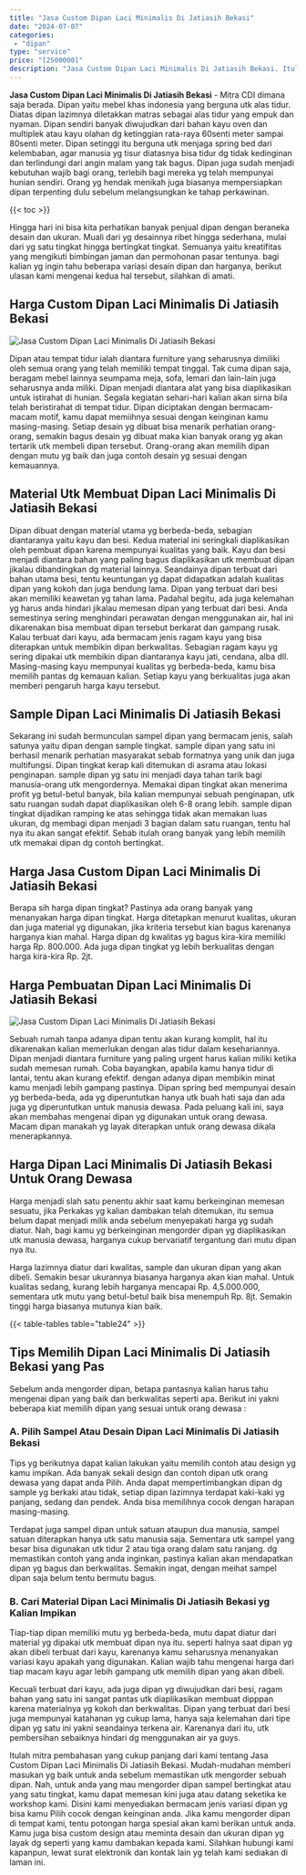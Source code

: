 ```yaml
---
title: "Jasa Custom Dipan Laci Minimalis Di Jatiasih Bekasi"
date: "2024-07-07"
categories:
 - "dipan"
type: "service"
price: "[2500000]"
description: "Jasa Custom Dipan Laci Minimalis Di Jatiasih Bekasi. Itulah mitra pembahasan yang cukup panjang dari kami tentang Jasa Custom Dipan Laci Minimalis Di Jatiasi..."
---
```


**Jasa Custom Dipan Laci Minimalis Di Jatiasih Bekasi** - Mitra CDI dimana saja berada. Dipan yaitu mebel khas indonesia yang berguna utk alas tidur. Diatas dipan lazimnya diletakkan matras sebagai alas tidur yang empuk dan nyaman. Dipan sendiri banyak diwujudkan dari bahan kayu oven dan multiplek atau kayu olahan dg ketinggian rata-raya 60senti meter sampai 80senti meter. Dipan setinggi itu berguna utk menjaga spring bed dari kelembaban, agar manusia yg tisur diatasnya bisa tidur dg tidak kedinginan dan terlindungi dari angin malam yang tak bagus. Dipan juga sudah menjadi kebutuhan wajib bagi orang, terlebih bagi mereka yg telah mempunyai hunian sendiri. Orang yg hendak menikah juga biasanya mempersiapkan dipan terpenting dulu sebelum melangsungkan ke tahap perkawinan.

{{< toc >}}

Hingga hari ini bisa kita perhatikan banyak penjual dipan dengan beraneka desain dan ukuran. Muali dari yg desainnya ribet hingga sederhana, mulai dari yg satu tingkat hingga bertingkat tingkat. Semuanya yaitu kreatifitas yang mengikuti bimbingan jaman dan permohonan pasar tentunya. bagi kalian yg ingin tahu beberapa variasi desain dipan dan harganya, berikut ulasan kami mengenai kedua hal tersebut, silahkan di amati.

## Harga Custom Dipan Laci Minimalis Di Jatiasih Bekasi

![Jasa Custom Dipan Laci Minimalis Di Jatiasih Bekasi](/images/mebel/dipan-anak-001.jpg)

Dipan atau tempat tidur ialah diantara furniture yang seharusnya dimiliki oleh semua orang yang telah memiliki tempat tinggal. Tak cuma dipan saja, beragam mebel lainnya seumpama meja, sofa, lemari dan lain-lain juga seharusnya anda miliki. Dipan menjadi diantara alat yang bisa diaplikasikan untuk istirahat di hunian. Segala kegiatan sehari-hari kalian akan sirna bila telah beristirahat di tempat tidur. Dipan diciptakan dengan bermacam-macam motif, kamu dapat memiihnya sesuai dengan keinginan kamu masing-masing. Setiap desain yg dibuat bisa menarik perhatian orang-orang, semakin bagus desain yg dibuat maka kian banyak orang yg akan tertarik utk membeli dipan tersebut. Orang-orang akan memilih dipan dengan mutu yg baik dan juga contoh desain yg sesuai dengan kemauannya.

## Material Utk Membuat Dipan Laci Minimalis Di Jatiasih Bekasi

Dipan dibuat dengan material utama yg berbeda-beda, sebagian diantaranya yaitu kayu dan besi. Kedua material ini seringkali diaplikasikan oleh pembuat dipan karena mempunyai kualitas yang baik. Kayu dan besi menjadi diantara bahan yang paling bagus diaplikasikan utk membuat dipan jikalau dibandingkan dg material lainnya. Seandainya dipan terbuat dari bahan utama besi, tentu keuntungan yg dapat didapatkan adalah kualitas dipan yang kokoh dan juga bendung lama. Dipan yang terbuat dari besi akan memiliki keawetan yg tahan lama. Padahal begitu, ada juga kelemahan yg harus anda hindari jikalau memesan dipan yang terbuat dari besi. Anda semestinya sering menghindari perawatan dengan menggunakan air, hal ini dikarenakan bisa membuat dipan tersebut berkarat dan gampang rusak. Kalau terbuat dari kayu, ada bermacam jenis ragam kayu yang bisa diterapkan untuk membikin dipan berkwalitas. Sebagian ragam kayu yg sering dipakai utk membikin dipan diantaranya kayu jati, cendana, alba dll. Masing-masing kayu mempunyai kualitas yg berbeda-beda, kamu bisa memilih pantas dg kemauan kalian. Setiap kayu yang berkualitas juga akan memberi pengaruh harga kayu tersebut.

## Sample Dipan Laci Minimalis Di Jatiasih Bekasi

Sekarang ini sudah bermunculan sampel dipan yang bermacam jenis, salah satunya yaitu dipan dengan sample tingkat. sample dipan yang satu ini berhasil menarik perhatian masyarakat sebab formatnya yang unik dan juga multifungsi. Dipan tingkat kerap kali ditemukan di asrama atau lokasi penginapan. sample dipan yg satu ini menjadi daya tahan tarik bagi manusia-orang utk mengordernya. Memakai dipan tingkat akan menerima profit yg betul-betul banyak, bila kalian mempunyai sebuah penginapan, utk satu ruangan sudah dapat diaplikasikan oleh 6-8 orang lebih. sample dipan tingkat dijadikan ramping ke atas sehingga tidak akan memakan luas ukuran, dg membagi dipan menjadi 3 bagian dalam satu ruangan, tentu hal nya itu akan sangat efektif. Sebab itulah orang banyak yang lebih memilih utk memakai dipan dg contoh bertingkat.

## Harga Jasa Custom Dipan Laci Minimalis Di Jatiasih Bekasi

Berapa sih harga dipan tingkat? Pastinya ada orang banyak yang menanyakan harga dipan tingkat. Harga ditetapkan menurut kualitas, ukuran dan juga material yg digunakan, jika kriteria tersebut kian bagus karenanya harganya kian mahal. Harga dipan dg kwalitas yg bagus kira-kira memiliki harga Rp. 800.000. Ada juga dipan tingkat yg lebih berkualitas dengan harga kira-kira Rp. 2jt.

## Harga Pembuatan Dipan Laci Minimalis Di Jatiasih Bekasi

![Jasa Custom Dipan Laci Minimalis Di Jatiasih Bekasi](/images/mebel/dipan-dewasa-010.jpg)

Sebuah rumah tanpa adanya dipan tentu akan kurang komplit, hal itu dikarenakan kalian memerlukan dengan alas tidur dalam kesehariannya. Dipan menjadi diantara furniture yang paling urgent harus kalian miliki ketika sudah memesan rumah. Coba bayangkan, apabila kamu hanya tidur di lantai, tentu akan kurang efektif. dengan adanya dipan membikin minat kamu menjadi lebih gampang pastinya. Dipan spring bed mempunyai desain yg berbeda-beda, ada yg diperuntutkan hanya utk buah hati saja dan ada juga yg diperuntutkan untuk manusia dewasa. Pada peluang kali ini, saya akan membahas mengenai dipan yg digunakan untuk orang dewasa. Macam dipan manakah yg layak diterapkan untuk orang dewasa dikala menerapkannya.

## Harga Dipan Laci Minimalis Di Jatiasih Bekasi Untuk Orang Dewasa

Harga menjadi slah satu penentu akhir saat kamu berkeinginan memesan sesuatu, jika Perkakas yg kalian dambakan telah ditemukan, itu semua belum dapat menjadi milik anda sebelum menyepakati harga yg sudah diatur. Nah, bagi kamu yg berkeinginan mengorder dipan yg diaplikasikan utk manusia dewasa, harganya cukup bervariatif tergantung dari mutu dipan nya itu.

Harga lazimnya diatur dari kwalitas, sample dan ukuran dipan yang akan dibeli. Semakin besar ukurannya biasanya harganya akan kian mahal. Untuk kualitas sedang, kurang lebih harganya mencapai Rp. 4,5.000.000, sementara utk mutu yang betul-betul baik bisa menempuh Rp. 8jt. Semakin tinggi harga biasanya mutunya kian baik.

{{< table-tables table="table24" >}}

## Tips Memilih Dipan Laci Minimalis Di Jatiasih Bekasi yang Pas

Sebelum anda mengorder dipan, betapa pantasnya kalian harus tahu mengenai dipan yang baik dan berkwalitas seperti apa. Berikut ini yakni beberapa kiat memilih dipan yang sesuai untuk orang dewasa :

### A. Pilih Sampel Atau Desain Dipan Laci Minimalis Di Jatiasih Bekasi

Tips yg berikutnya dapat kalian lakukan yaitu memilih contoh atau design yg kamu impikan. Ada banyak sekali design dan contoh dipan utk orang dewasa yang dapat anda Pilih. Anda dapat mempertimbangkan dipan dg sample yg berkaki atau tidak, setiap dipan lazimnya terdapat kaki-kaki yg panjang, sedang dan pendek. Anda bisa memilihnya cocok dengan harapan masing-masing.

Terdapat juga sampel dipan untuk satuan ataupun dua manusia, sampel satuan diterapkan hanya utk satu manusia saja. Sementara utk sampel yang besar bisa digunakan utk tidur 2 atau tiga orang dalam satu ranjang. dg memastikan contoh yang anda inginkan, pastinya kalian akan mendapatkan dipan yg bagus dan berkwalitas. Semakin ingat, dengan meihat sampel dipan saja belum tentu bermutu bagus.

### B. Cari Material Dipan Laci Minimalis Di Jatiasih Bekasi yg Kalian Impikan

Tiap-tiap dipan memiliki mutu yg berbeda-beda, mutu dapat diatur dari material yg dipakai utk membuat dipan nya itu. seperti halnya saat dipan yg akan dibeli terbuat dari kayu, karenanya kamu seharusnya menanyakan variasi kayu apakah yang digunakan. Kalian wajib tahu mengenai harga dari tiap macam kayu agar lebih gampang utk memilih dipan yang akan dibeli.

Kecuali terbuat dari kayu, ada juga dipan yg diwujudkan dari besi, ragam bahan yang satu ini sangat pantas utk diaplikasikan membuat dipppan karena materialnya yg kokoh dan berkwalitas. Dipan yang terbuat dari besi juga mempunyai katahanan yg cukup lama, hanya saja kelemahan dari tipe dipan yg satu ini yakni seandainya terkena air. Karenanya dari itu, utk pembersihan sebaiknya hindari dg menggunakan air ya guys.

Itulah mitra pembahasan yang cukup panjang dari kami tentang Jasa Custom Dipan Laci Minimalis Di Jatiasih Bekasi. Mudah-mudahan memberi masukan yg baik untuk anda sebelum memastikan utk mengorder sebuah dipan. Nah, untuk anda yang mau mengorder dipan sampel bertingkat atau yang satu tingkat, kamu dapat memesan kini juga atau datang seketika ke workshop kami. Disini kami menyediakan bermacam jenis variasi dipan yg bisa kamu Pilih cocok dengan keinginan anda. Jika kamu mengorder dipan di tempat kami, tentu potongan harga spesial akan kami berikan untuk anda. Kamu juga bisa custom design atau meminta desain dan ukuran dipan yg layak dg seperti yang kamu dambakan kepada kami. Silahkan hubungi kami kapanpun, lewat surat elektronik dan kontak lain yg telah kami sediakan di laman ini.

